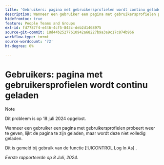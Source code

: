 ```yaml
---
title: 'Gebruikers: pagina met gebruikersprofielen wordt continu geladen'
description: Wanneer een gebruiker een pagina met gebruikersprofielen probeert weer te geven, lijkt de pagina te zijn geladen, maar wordt deze niet volledig geladen.
hidefromtoc: true
feature: People Teams and Groups
exl-id: fd7787f4-e446-4cf5-843c-deb2d1468975
source-git-commit: 18d44b25277610942a68227b9a3a9c17c874b966
workflow-type: tm+mt
source-wordcount: '72'
ht-degree: 0%

---
```


# Gebruikers: pagina met gebruikersprofielen wordt continu geladen

>[!NOTE]
>
>Dit probleem is op 18 juli 2024 opgelost.

Wanneer een gebruiker een pagina met gebruikersprofielen probeert weer te geven, lijkt de pagina te zijn geladen, maar wordt deze niet volledig geladen.

Dit is gemeld bij gebruik van de functie [!UICONTROL Log In As] .

_Eerste rapporteerde op 8 Juli, 2024._
